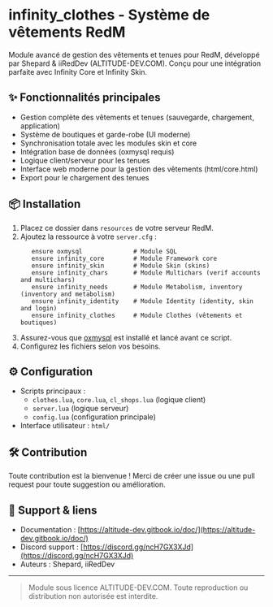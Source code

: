 # infinity_clothes - Système de vêtements RedM

Module avancé de gestion des vêtements et tenues pour RedM, développé par Shepard & iiRedDev (ALTITUDE-DEV.COM). Conçu pour une intégration parfaite avec Infinity Core et Infinity Skin.

## ✨ Fonctionnalités principales

- Gestion complète des vêtements et tenues (sauvegarde, chargement, application)
- Système de boutiques et garde-robe (UI moderne)
- Synchronisation totale avec les modules skin et core
- Intégration base de données (oxmysql requis)
- Logique client/serveur pour les tenues
- Interface web moderne pour la gestion des vêtements (html/core.html)
- Export pour le chargement des tenues

## 📦 Installation

1. Placez ce dossier dans `resources` de votre serveur RedM.
2. Ajoutez la ressource à votre `server.cfg` :
   ```
      ensure oxmysql              # Module SQL
      ensure infinity_core        # Module Framework core
      ensure infinity_skin        # Module Skin (skins)
      ensure infinity_chars       # Module Multichars (verif accounts and multichars)
      ensure infinity_needs       # Module Metabolism, inventory (inventory and metabolism)
      ensure infinity_identity    # Module Identity (identity, skin and login)
      ensure infinity_clothes     # Module Clothes (vêtements et boutiques)
   ```
3. Assurez-vous que [oxmysql](https://github.com/overextended/oxmysql) est installé et lancé avant ce script.
4. Configurez les fichiers selon vos besoins.

## ⚙️ Configuration

- Scripts principaux :
  - `clothes.lua`, `core.lua`, `cl_shops.lua` (logique client)
  - `server.lua` (logique serveur)
  - `config.lua` (configuration principale)
- Interface utilisateur : `html/`

## 🛠 Contribution

Toute contribution est la bienvenue !
Merci de créer une issue ou une pull request pour toute suggestion ou amélioration.

## 🤝 Support & liens

- Documentation : [https://altitude-dev.gitbook.io/doc/](https://altitude-dev.gitbook.io/doc/)
- Discord support : [https://discord.gg/ncH7GX3XJd](https://discord.gg/ncH7GX3XJd)
- Auteurs : Shepard, iiRedDev

---

> Module sous licence ALTITUDE-DEV.COM. Toute reproduction ou distribution non autorisée est interdite.
